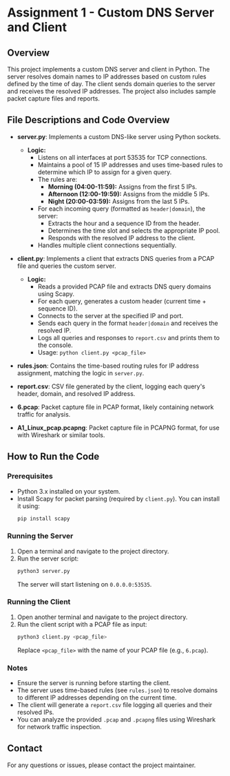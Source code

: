 # Assignment 1 - Custom DNS Server and Client

## Overview
This project implements a custom DNS server and client in Python. The server resolves domain names to IP addresses based on custom rules defined by the time of day. The client sends domain queries to the server and receives the resolved IP addresses. The project also includes sample packet capture files and reports.


## File Descriptions and Code Overview

- **server.py**: Implements a custom DNS-like server using Python sockets.
   - **Logic:**
      - Listens on all interfaces at port 53535 for TCP connections.
      - Maintains a pool of 15 IP addresses and uses time-based rules to determine which IP to assign for a given query.
      - The rules are:
         - **Morning (04:00-11:59):** Assigns from the first 5 IPs.
         - **Afternoon (12:00-19:59):** Assigns from the middle 5 IPs.
         - **Night (20:00-03:59):** Assigns from the last 5 IPs.
      - For each incoming query (formatted as `header|domain`), the server:
         - Extracts the hour and a sequence ID from the header.
         - Determines the time slot and selects the appropriate IP pool.
         - Responds with the resolved IP address to the client.
      - Handles multiple client connections sequentially.

- **client.py**: Implements a client that extracts DNS queries from a PCAP file and queries the custom server.
   - **Logic:**
      - Reads a provided PCAP file and extracts DNS query domains using Scapy.
      - For each query, generates a custom header (current time + sequence ID).
      - Connects to the server at the specified IP and port.
      - Sends each query in the format `header|domain` and receives the resolved IP.
      - Logs all queries and responses to `report.csv` and prints them to the console.
      - Usage: `python client.py <pcap_file>`

- **rules.json**: Contains the time-based routing rules for IP address assignment, matching the logic in `server.py`.
- **report.csv**: CSV file generated by the client, logging each query's header, domain, and resolved IP address.
- **6.pcap**: Packet capture file in PCAP format, likely containing network traffic for analysis.
- **A1_Linux_pcap.pcapng**: Packet capture file in PCAPNG format, for use with Wireshark or similar tools.


## How to Run the Code

### Prerequisites
- Python 3.x installed on your system.
- Install Scapy for packet parsing (required by `client.py`). You can install it using:
  ```bash
  pip install scapy
  ```

### Running the Server
1. Open a terminal and navigate to the project directory.
2. Run the server script:
   ```bash
   python3 server.py
   ```
   The server will start listening on `0.0.0.0:53535`.

### Running the Client
1. Open another terminal and navigate to the project directory.
2. Run the client script with a PCAP file as input:
   ```bash
   python3 client.py <pcap_file>
   ```
   Replace `<pcap_file>` with the name of your PCAP file (e.g., `6.pcap`).

### Notes
- Ensure the server is running before starting the client.
- The server uses time-based rules (see `rules.json`) to resolve domains to different IP addresses depending on the current time.
- The client will generate a `report.csv` file logging all queries and their resolved IPs.
- You can analyze the provided `.pcap` and `.pcapng` files using Wireshark for network traffic inspection.

## Contact
For any questions or issues, please contact the project maintainer.
